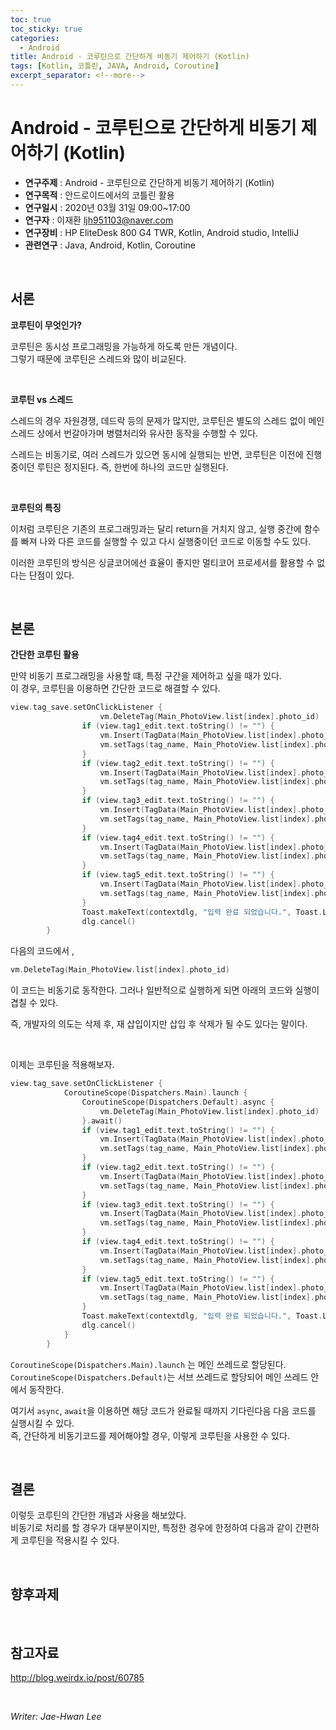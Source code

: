 ```yaml
---
toc: true
toc_sticky: true
categories:
  - Android
title: Android - 코루틴으로 간단하게 비동기 제어하기 (Kotlin)
tags: [Kotlin, 코틀린, JAVA, Android, Coroutine]
excerpt_separator: <!--more-->
---
```


# Android - 코루틴으로 간단하게 비동기 제어하기 (Kotlin)
<!--more-->
* **연구주제** : Android - 코루틴으로 간단하게 비동기 제어하기 (Kotlin)
* **연구목적** : 안드로이드에서의 코틀린 활용
* **연구일시** : 2020년 03월 31일 09:00~17:00
* **연구자** : 이재환 <ljh951103@naver.com>
* **연구장비** : HP EliteDesk 800 G4 TWR, Kotlin, Android studio, IntelliJ
* **관련연구** : Java, Android, Kotlin, Coroutine

<br>

## 서론

**코루틴이 무엇인가?**  

코루틴은 동시성 프로그래밍을 가능하게 하도록 만든 개념이다.  
그렇기 때문에 코루틴은 스레드와 많이 비교된다.  

<br>

**코루틴 vs 스레드**

스레드의 경우 자원경쟁, 데드락 등의 문제가 많지만, 코루틴은 별도의 스레드 없이 메인 스레드 상에서 번갈아가며 병렬처리와 유사한 동작을 수행할 수 있다.

스레드는 비동기로, 여러 스레드가 있으면 동시에 실행되는 반면, 코루틴은 이전에 진행중이던 루틴은 정지된다. 즉, 한번에 하나의 코드만 실행된다.  

<br>

**코루틴의 특징**

이처럼 코루틴은 기존의 프로그래밍과는 달리 return을 거치지 않고, 실행 중간에 함수를 빠져 나와 다른 코드를 실행할 수 있고 다시 실행중이던 코드로 이동할 수도 있다.

이러한 코루틴의 방식은 싱글코어에선 효율이 좋지만 멀티코어 프로세서를 활용할 수 없다는 단점이 있다.

<br>

## 본론

**간단한 코루틴 활용**  

만약 비동기 프로그래밍을 사용할 떄, 특정 구간을 제어하고 싶을 때가 있다.  
이 경우, 코루틴을 이용하면 간단한 코드로 해결할 수 있다.

````Kotlin
view.tag_save.setOnClickListener {
                    vm.DeleteTag(Main_PhotoView.list[index].photo_id)
                if (view.tag1_edit.text.toString() != "") {
                    vm.Insert(TagData(Main_PhotoView.list[index].photo_id, view.tag1_edit.text.toString()))
                    vm.setTags(tag_name, Main_PhotoView.list[index].photo_id)
                }
                if (view.tag2_edit.text.toString() != "") {
                    vm.Insert(TagData(Main_PhotoView.list[index].photo_id, view.tag2_edit.text.toString()))
                    vm.setTags(tag_name, Main_PhotoView.list[index].photo_id)
                }
                if (view.tag3_edit.text.toString() != "") {
                    vm.Insert(TagData(Main_PhotoView.list[index].photo_id, view.tag3_edit.text.toString()))
                    vm.setTags(tag_name, Main_PhotoView.list[index].photo_id)
                }
                if (view.tag4_edit.text.toString() != "") {
                    vm.Insert(TagData(Main_PhotoView.list[index].photo_id, view.tag4_edit.text.toString()))
                    vm.setTags(tag_name, Main_PhotoView.list[index].photo_id)
                }
                if (view.tag5_edit.text.toString() != "") {
                    vm.Insert(TagData(Main_PhotoView.list[index].photo_id, view.tag5_edit.text.toString()))
                    vm.setTags(tag_name, Main_PhotoView.list[index].photo_id)
                }
                Toast.makeText(contextdlg, "입력 완료 되었습니다.", Toast.LENGTH_SHORT).show()
                dlg.cancel()
        }
````

다음의 코드에서 ,

````Kotlin
vm.DeleteTag(Main_PhotoView.list[index].photo_id)
````

이 코드는 비동기로 동작한다. 그러나 일반적으로 실행하게 되면 아래의 코드와 실행이 겹칠 수 있다.

즉, 개발자의 의도는 삭제 후, 재 삽입이지만 삽입 후 삭제가 될 수도 있다는 말이다.

<br>

이제는 코루틴을 적용해보자.

```kotlin
view.tag_save.setOnClickListener {
            CoroutineScope(Dispatchers.Main).launch {
                CoroutineScope(Dispatchers.Default).async {
                    vm.DeleteTag(Main_PhotoView.list[index].photo_id)
                }.await()
                if (view.tag1_edit.text.toString() != "") {
                    vm.Insert(TagData(Main_PhotoView.list[index].photo_id, view.tag1_edit.text.toString()))
                    vm.setTags(tag_name, Main_PhotoView.list[index].photo_id)
                }
                if (view.tag2_edit.text.toString() != "") {
                    vm.Insert(TagData(Main_PhotoView.list[index].photo_id, view.tag2_edit.text.toString()))
                    vm.setTags(tag_name, Main_PhotoView.list[index].photo_id)
                }
                if (view.tag3_edit.text.toString() != "") {
                    vm.Insert(TagData(Main_PhotoView.list[index].photo_id, view.tag3_edit.text.toString()))
                    vm.setTags(tag_name, Main_PhotoView.list[index].photo_id)
                }
                if (view.tag4_edit.text.toString() != "") {
                    vm.Insert(TagData(Main_PhotoView.list[index].photo_id, view.tag4_edit.text.toString()))
                    vm.setTags(tag_name, Main_PhotoView.list[index].photo_id)
                }
                if (view.tag5_edit.text.toString() != "") {
                    vm.Insert(TagData(Main_PhotoView.list[index].photo_id, view.tag5_edit.text.toString()))
                    vm.setTags(tag_name, Main_PhotoView.list[index].photo_id)
                }
                Toast.makeText(contextdlg, "입력 완료 되었습니다.", Toast.LENGTH_SHORT).show()
                dlg.cancel()
            }
        }
```

 `CoroutineScope(Dispatchers.Main).launch` 는 메인 쓰레드로 할당된다.  
 `CoroutineScope(Dispatchers.Default)`는 서브 쓰레드로 할당되어 메인 쓰레드 안에서 동작한다.  

 여기서 `async`, `await`을 이용하면 해당 코드가 완료될 때까지 기다린다음 다음 코드를 실행시킬 수 있다.  
 즉, 간단하게 비동기코드를 제어해야할 경우, 이렇게 코루틴을 사용한 수 있다.

<br>

## 결론

이렇듯 코루틴의 간단한 개념과 사용을 해보았다.  
비동기로 처리를 할 경우가 대부분이지만, 특정한 경우에 한정하여 다음과 같이 간편하게 코루틴을 적용시킬 수 있다. 

<br>

## 향후과제

<br>

## 참고자료

<http://blog.weirdx.io/post/60785>

<br>

*Writer: Jae-Hwan Lee*

